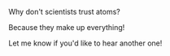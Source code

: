 Why don't scientists trust atoms? 

Because they make up everything! 
 
Let me know if you'd like to hear another one! 
